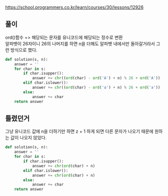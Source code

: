 https://school.programmers.co.kr/learn/courses/30/lessons/12926

풀이
-------------
ord()함수 => 해당되는 문자를 유니코드에 해당되는 정수로 변환 <br>
알파벳이 26자이니 26의 나머지를 하면 n을 더해도 알파벳 내에서만 돌아갈거라서 그런 방식으로 했다.

```python
def solution(s, n):
    answer = ''
    for char in s:
        if char.isupper():
            answer += chr((ord(char) - ord('A') + n) % 26 + ord('A'))
        elif char.islower():
            answer += chr((ord(char) - ord('a') + n) % 26 + ord('a'))
        else:
            answer += char
    return answer
```

틀렸던거
-------------
그냥 유니코드 값에 n을 더하기만 하면 z + 1 하게 되면 다른 문자가 나오기 때문에 원하는 값이 나오지 않았다.

```python
def solution(s, n):
    answer = ''
    for char in s:
        if char.isupper():
            answer += chr(ord(char) + n)
        elif char.islower():
            answer += chr(ord(char) + n)
        else:
            answer += char
    return answer
```